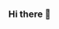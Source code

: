 ### Hi there 👋

<!--
**heisenberg550/heisenberg550** is a ✨ _special_ ✨ repository because its `README.md` (this file) appears on your GitHub profile.
I am on my way to learn AI and Robotics. I also love to spend time working on a Front-End project combine it with AI.
Here are some ideas to get you started:

- 🔭 I’m currently working on ...
- 🌱 I’m currently learning ...
- 👯 I’m looking to collaborate on ...
- 🤔 I’m looking for help with ...
- 💬 Ask me about ...
- 📫 How to reach me: ...
- 😄 Pronouns: ...
- ⚡ Fun fact: ...
-->
